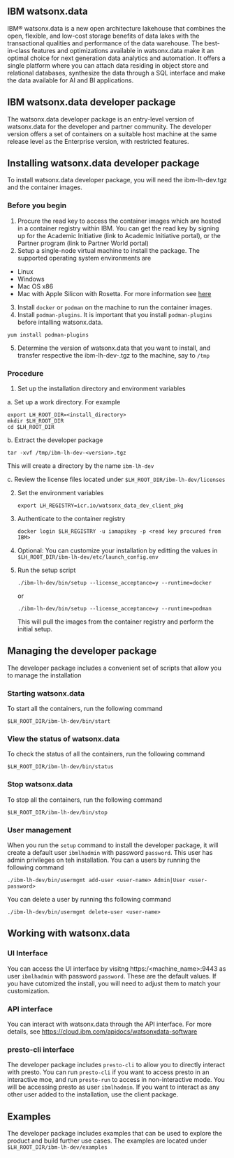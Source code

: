 ## IBM watsonx.data
IBM® watsonx.data is a new open architecture lakehouse that combines the open, flexible, and low-cost storage benefits of data lakes with the transactional qualities and performance of the data warehouse. The best-in-class features and optimizations available in watsonx.data make it an optimal choice for next generation data analytics and automation. It offers a single platform where you can attach data residing in object store and relational databases, synthesize the data through a SQL interface and make the data available for AI and BI applications.


## IBM watsonx.data developer package
The watsonx.data developer package is an entry-level version of watsonx.data for the developer and partner community. The developer version offers a set of containers on a suitable host machine at the same release level as the Enterprise version, with restricted features.

## Installing watsonx.data developer package
To install watsonx.data developer package, you will need the ibm-lh-dev.tgz and the container images.

### Before you begin
1. Procure the read key to access the container images which are hosted in a container registry within IBM. You can get the read key by signing up for the Academic Initiative (link to Academic Initiative portal), or the Partner program (link to Partner World portal)
2. Setup a single-node virtual machine to install the package. The supported operating system environments are
- Linux
- Windows
- Mac OS x86
- Mac with Apple Silicon with Rosetta. For more information see [here](https://www.ibm.com/docs/en/watsonxdata/1.0.x?topic=version-prerequisites-watsonxdata-installation-mac)
3. Install `docker` or `podman` on the machine to run the container images.
4. Install `podman-plugins`. It is important that you install `podman-plugins` before intalling watsonx.data.
```
yum install podman-plugins
```
5. Determine the version of watsonx.data that you want to install, and transfer respective the ibm-lh-dev-<version>.tgz to the machine, say to `/tmp`


### Procedure
1. Set up the installation directory and environment variables

a. Set up a work directory. For example
   ```
   export LH_ROOT_DIR=<install_directory>
   mkdir $LH_ROOT_DIR
   cd $LH_ROOT_DIR
   ```
b. Extract the developer package
   ```
   tar -xvf /tmp/ibm-lh-dev-<version>.tgz
   ```
   This will create a directory by the name `ibm-lh-dev`

c. Review the license files located under `$LH_ROOT_DIR/ibm-lh-dev/licenses`

2. Set the environment variables
   ```
   export LH_REGISTRY=icr.io/watsonx_data_dev_client_pkg
   ```

3. Authenticate to the container registry
   ```
   docker login $LH_REGISTRY -u iamapikey -p <read key procured from IBM>
   ```
4. Optional: You can customize your installation by editting the values in `$LH_ROOT_DIR/ibm-lh-dev/etc/launch_config.env`
5. Run the setup script
   ```
   ./ibm-lh-dev/bin/setup --license_acceptance=y --runtime=docker
   ```
   or
   ```
   ./ibm-lh-dev/bin/setup --license_acceptance=y --runtime=podman
   ```
   This will pull the images from the container registry and perform the initial setup.

## Managing the developer package
The developer package includes a convenient set of scripts that allow you to manage the installation

### Starting watsonx.data
To start all the containers, run the following command
```
$LH_ROOT_DIR/ibm-lh-dev/bin/start
```

### View the status of watsonx.data
To check the status of all the containers, run the following command
```
$LH_ROOT_DIR/ibm-lh-dev/bin/status
```

### Stop watsonx.data
To stop all the containers, run the following command
```
$LH_ROOT_DIR/ibm-lh-dev/bin/stop
```

### User management
When you run the `setup` command to install the developer package, it will create a default user `ibmlhadmin` with password `password`. This user has admin privileges on teh installation.
You can a users by running the following command
```
./ibm-lh-dev/bin/usermgmt add-user <user-name> Admin|User <user-password>
```
You can delete a user by running ths following command
```
./ibm-lh-dev/bin/usermgmt delete-user <user-name>
```


## Working with watsonx.data

### UI Interface
You can access the UI interface by visitng https:/<machine_name>:9443 as user `ibmlhadmin` with password `password`.
These are the default values. If you have cutomized the install, you will need to adjust them to match your customization.

### API interface
You can interact with watsonx.data through the API interface. For more details, see https://cloud.ibm.com/apidocs/watsonxdata-software

### presto-cli interface
The developer package includes `presto-cli` to allow you to directly interact with presto. You can run `presto-cli` if you want to access presto in an interactive moe, and run `presto-run` to access in non-interactive mode.
You will be accessing presto as user `ibmlhadmin`. If you want to interact as any other user added to the installation, use the client package.


## Examples
The developer package includes examples that can be used to explore the product and build further use cases.
The examples are located under `$LH_ROOT_DIR/ibm-lh-dev/examples`
